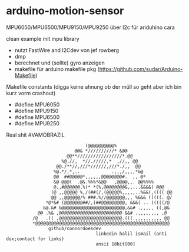 arduino-motion-sensor
======================

MPU6050/MPU6500/MPU9150/MPU9250 über l2c für ariduhino cara

clean example mit mpu library

- nutzt FastWire and I2Cdev von jef rowberg
- dmp
- berechnet und (sollte) gyro anzeigen
- makefile für arduino makefile pkg (https://github.com/sudar/Arduino-Makefile)

Makefile constants (digga keine ahnung ob der müll so geht aber ich bin kurz vorm crashout)
- #define MPU6050
- #define MPU9150
- #define MPU6500
- #define MPU9250

Real shit
#VAMOBRAZIL
                                                                                
                                                                                
                                                                                
                                                                                
                                                                                
                                                                                
                                                                                
                                                                                
                                  (@@@@@@@@@@%                                  
                              @@& *//////////* &@@                              
                           @@**/////////////////*.@@                            
                         %@.//,  *//./////,*  ,//,, @@                          
                       @@./**//,///*//////,///*./,,  @@                         
                      %@.*/,*,..            .,,,/,,,,*&@                        
                      @@  ##@@@@@*,,,,,,@@@@@@@@#.  ,, @*                       
                      &@ @@@(  .@&.%%%*&@@   ,@@@@,,. @@%%%%                    
                      @.,#@@@@@@.%(* *(%,@@@@@@@@&,,...&&&&( @@@                
                     (@ ,,@@@@@ %,/(##(/,(@@@@@%,,,,,..%&&(,(((( @@             
                     @@ ,,@@@@@@/% ###.%//@@@@@@@,,, %&&& (((((. @/             
                   *@*&# (@@@@@@@##/,(##@@@@@@@@@, &&&( .. (((((/@              
                  &@.&# &@@@@@@@@@@@@@@@@@@@@@@@@,&&# .,,,,, ((,@&              
                @@ .%& ,@@@@@@@@@@@@@@@@@@@@@@@@ &&# .,,,,,,,, ,@               
              /@   .(( ,@@@@@@@@@@@@@@@@@@@@@@@@.(((.,,,,,,,,,, @@              
              *@@@@@@@@@@@@@@@@@@@@@@@@@@@@@@@@@@@@@@@@@@@@@@@@@@@              
                    github/connordoesdev
			 						  linkedin halil ismail (anti dox;contact for links)
									  ansii 18bit[00]            
                                                                                
                                                                                
                                                                                
                                                                                
                                                                                
                                                                                
                                                                                